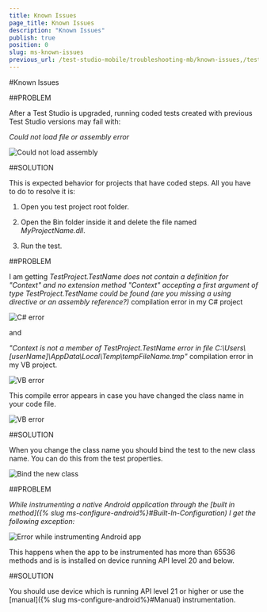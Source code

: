 ```yaml
---
title: Known Issues
page_title: Known Issues 
description: "Known Issues"
publish: true
position: 0
slug: ms-known-issues
previous_url: /test-studio-mobile/troubleshooting-mb/known-issues,/test-studio-mobile/troubleshooting-mb
---
```


#Known Issues

##PROBLEM

After a Test Studio is upgraded, running coded tests created with previous Test Studio versions may fail with:

*Could not load file or assembly error*

![Could not load assembly](/img/test-studio-mobile/knowledge-base-tm/known-issues/fig5.png)

##SOLUTION

This is expected behavior for projects that have coded steps. All you have to do to resolve it is:

1. Open you test project root folder.

2. Open the Bin folder inside it and delete the file named *MyProjectName.dll*.

3. Run the test.


##PROBLEM

I am getting *TestProject.TestName does not contain a definition for "Context" and no extension method "Context" accepting a first argument of type TestProject.TestName could be found (are you missing a using directive or an assembly reference?)* compilation error in my C# project

![C# error](/img/test-studio-mobile/knowledge-base-tm/known-issues/fig1.png)

and 

*"Context is not a member of TestProject.TestName error in file C:\Users\\[userName]\AppData\Local\Temp\tempFileName.tmp"* compilation error in my VB project.

![VB error](/img/test-studio-mobile/knowledge-base-tm/known-issues/fig2.png)

This compile error appears in case you have changed the class name in your code file.

![VB error](/img/test-studio-mobile/knowledge-base-tm/known-issues/fig3.png)

##SOLUTION

When you change the class name you should bind the test to the new class name. You can do this from the test properties.

![Bind the new class](/img/test-studio-mobile/knowledge-base-tm/known-issues/fig4.png)

<div id="instumentation-exception">
##PROBLEM

*While instrumenting a native Android application through the [built in method]({% slug ms-configure-android%}#Built-In-Configuration) I get the following exception:*

![Error while instrumenting Android app](/img/test-studio-mobile/knowledge-base-tm/known-issues/fig6.png)

This happens when the app to be instrumented has more than 65536 methods and is is installed on device running API level 20 and below. 

##SOLUTION

You should use device which is running API level 21 or higher or use the [manual]({% slug ms-configure-android%}#Manual) instrumentation.